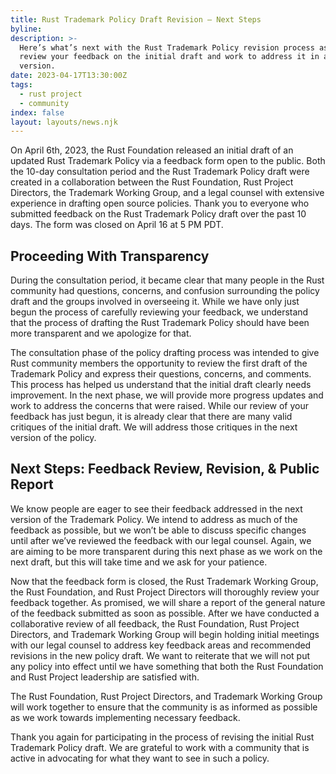 ```yaml
---
title: Rust Trademark Policy Draft Revision – Next Steps
byline:
description: >-
  Here’s what’s next with the Rust Trademark Policy revision process as we
  review your feedback on the initial draft and work to address it in a new
  version.
date: 2023-04-17T13:30:00Z
tags:
  - rust project
  - community
index: false
layout: layouts/news.njk
---
```

On April 6th, 2023, the Rust Foundation released an initial draft of an updated Rust Trademark Policy via a feedback form open to the public. Both the 10-day consultation period and the Rust Trademark Policy draft were created in a collaboration between the Rust Foundation, Rust Project Directors, the Trademark Working Group, and a legal counsel with extensive experience in drafting open source policies. Thank you to everyone who submitted feedback on the Rust Trademark Policy draft over the past 10 days. The form was closed on April 16 at 5 PM PDT.&nbsp;

## Proceeding With Transparency

During the consultation period, it became clear that many people in the Rust community had questions, concerns, and confusion surrounding the policy draft and the groups involved in overseeing it. While we have only just begun the process of carefully reviewing your feedback, we understand that the process of drafting the Rust Trademark Policy should have been more transparent and we apologize for that.&nbsp;

The consultation phase of the policy drafting process was intended to give Rust community members the opportunity to review the first draft of the Trademark Policy and express their questions, concerns, and comments. This process has helped us understand that the initial draft clearly needs improvement. In the next phase, we will provide more progress updates and work to address the concerns that were raised. While our review of your feedback has just begun, it is already clear that there are many valid critiques of the initial draft. We will address those critiques in the next version of the policy.&nbsp;

## Next Steps: Feedback Review, Revision, & Public Report

We know people are eager to see their feedback addressed in the next version of the Trademark Policy. We intend to address as much of the feedback as possible, but we won’t be able to discuss specific changes until after we’ve reviewed the feedback with our legal counsel. Again, we are aiming to be more transparent during this next phase as we work on the next draft, but this will take time and we ask for your patience.&nbsp;

Now that the feedback form is closed, the Rust Trademark Working Group, the Rust Foundation, and Rust Project Directors will thoroughly review your feedback together. As promised, we will share a report of the general nature of the feedback submitted as soon as possible. After we have conducted a collaborative review of all feedback, the Rust Foundation, Rust Project Directors, and Trademark Working Group will begin holding initial meetings with our legal counsel to address key feedback areas and recommended revisions in the new policy draft. We want to reiterate that we will not put any policy into effect until we have something that both the Rust Foundation and Rust Project leadership are satisfied with.

The Rust Foundation, Rust Project Directors, and Trademark Working Group will work together to ensure that the community is as informed as possible as we work towards implementing necessary feedback.&nbsp;

Thank you again for participating in the process of revising the initial Rust Trademark Policy draft. We are grateful to work with a community that is active in advocating for what they want to see in such a policy.
